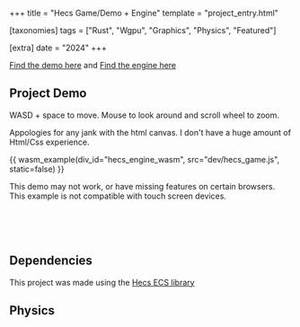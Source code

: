 +++
title = "Hecs Game/Demo + Engine"
template = "project_entry.html"

[taxonomies]
tags = ["Rust", "Wgpu", "Graphics", "Physics", "Featured"]

[extra]
date = "2024"
+++

[Find the demo here](https://github.com/BrackenLo/hecs_game) and [Find the engine here](https://github.com/BrackenLo/hecs_engine)

## Project Demo

WASD + space to move. Mouse to look around and scroll wheel to zoom.

Appologies for any jank with the html canvas. I don't have a huge amount of Html/Css experience.

{{ wasm_example(div_id="hecs_engine_wasm", src="dev/hecs_game.js", static=false) }}

This demo may not work, or have missing features on certain browsers. This example is not compatible with touch screen devices.

<br><br><br>


## Dependencies

This project was made using the [Hecs ECS library](https://github.com/Ralith/hecs)

## Physics
